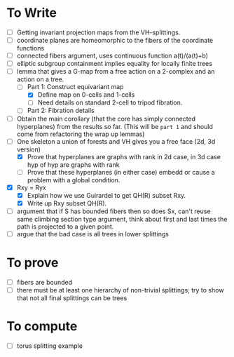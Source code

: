 # To Write
- [ ] Getting invariant projection maps from the VH-splittings.
- [ ] coordinate planes are homeomorphic to the fibers of the coordinate functions
- [ ] connected fibers argument, uses continuous function a(t)/(a(t)+b)
- [ ] elliptic subgroup containment implies equality for locally finite trees
- [ ] lemma that gives a G-map from a free action on a 2-complex and an action on a tree.
    - [ ] Part 1: Construct equivariant map
        - [x] Define map on 0-cells and 1-cells
        - [ ] Need details on standard 2-cell to tripod fibration.
    - [ ] Part 2: Fibration details
- [ ] Obtain the main corollary (that the core has simply connected hyperplanes) from the results so far. (This will be `part 1` and should come from refactoring the wrap up lemmas)
- [ ] One skeleton a union of forests and VH gives you a free face (2d, 3d version)
    - [x] Prove that hyperplanes are graphs with rank in 2d case, in 3d case hyp of hyp are graphs with rank
    - [ ] Prove that these hyperplanes (in either case) embedd or cause a problem with a global condition.
- [x] Rxy = Ryx
    - [x] Explain how we use Guirardel to get QH(R) subset Rxy.
    - [x] Write up Rxy subset QH(R).
- [ ] argument that if S has bounded fibers then so does Sx, can't reuse same climbing section type argument, think about first and last times the path is projected to a given point. 
- [ ] argue that the bad case is all trees in lower splittings

# To prove
- [ ] fibers are bounded
- [ ] there must be at least one hierarchy of non-trivial splittings; try to show that not all final splittings can be trees

# To compute
- [ ] torus splitting example
